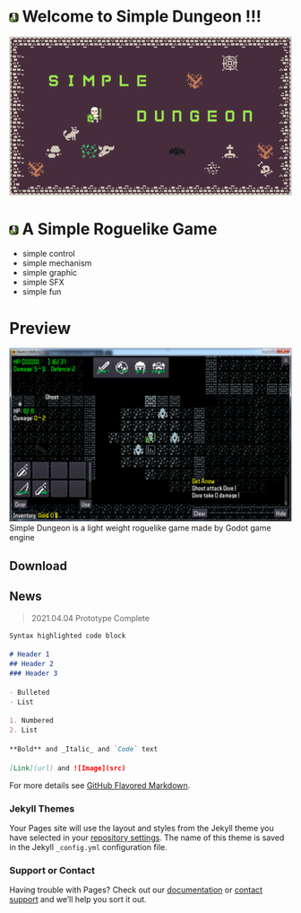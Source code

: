 # ![icon](img/simpledungeon_logo.png) Welcome to Simple Dungeon !!!
![title](/img/title.png)

![icon](img/simpledungeon_logo.png) A Simple Roguelike Game
===

* simple control
* simple mechanism
* simple graphic
* simple SFX
* simple fun

# Preview
![screen_shot](img/sd_screen.png)
Simple Dungeon is a light weight roguelike game made by Godot game engine

## Download

## News
> 2021.04.04
> Prototype Complete

```markdown
Syntax highlighted code block

# Header 1
## Header 2
### Header 3

- Bulleted
- List

1. Numbered
2. List

**Bold** and _Italic_ and `Code` text

[Link](url) and ![Image](src)
```

For more details see [GitHub Flavored Markdown](https://guides.github.com/features/mastering-markdown/).

### Jekyll Themes

Your Pages site will use the layout and styles from the Jekyll theme you have selected in your [repository settings](https://github.com/MinicSimpleDungeon/simpledungeon.github.io/settings). The name of this theme is saved in the Jekyll `_config.yml` configuration file.

### Support or Contact

Having trouble with Pages? Check out our [documentation](https://docs.github.com/categories/github-pages-basics/) or [contact support](https://support.github.com/contact) and we’ll help you sort it out.
